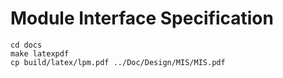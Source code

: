 # Module Interface Specification

```
cd docs
make latexpdf
cp build/latex/lpm.pdf ../Doc/Design/MIS/MIS.pdf
```
